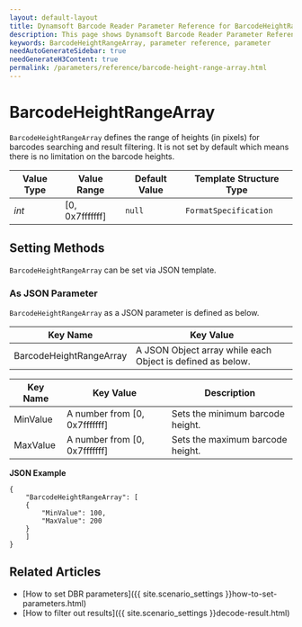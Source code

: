 ```yaml
---
layout: default-layout
title: Dynamsoft Barcode Reader Parameter Reference for BarcodeHeightRangeArray
description: This page shows Dynamsoft Barcode Reader Parameter Reference for BarcodeHeightRangeArray.
keywords: BarcodeHeightRangeArray, parameter reference, parameter
needAutoGenerateSidebar: true
needGenerateH3Content: true
permalink: /parameters/reference/barcode-height-range-array.html
---
```



# BarcodeHeightRangeArray 

`BarcodeHeightRangeArray` defines the range of heights (in pixels) for barcodes searching and result filtering. It is not set by default which means there is no limitation on the barcode heights.

| Value Type | Value Range | Default Value | Template Structure Type |
| ---------- | ----------- | ------------- | ----------------------- |
| *int* | [0, 0x7fffffff] | `null` | `FormatSpecification` |

## Setting Methods
`BarcodeHeightRangeArray` can be set via JSON template.

### As JSON Parameter
`BarcodeHeightRangeArray` as a JSON parameter is defined as below.   

| Key Name | Key Value |
| -------- | --------- |
| BarcodeHeightRangeArray | A JSON Object array while each Object is defined as below. |

| Key Name | Key Value | Description |
| -------- | --------- | ----------- |
| MinValue | A number from [0, 0x7fffffff] | Sets the minimum barcode height.  |
| MaxValue | A number from [0, 0x7fffffff] | Sets the maximum barcode height. |


**JSON Example**   
```
{
    "BarcodeHeightRangeArray": [
    {
        "MinValue": 100,
        "MaxValue": 200
    }
    ]
}
```


<!--
## Impacts on Performance
### Speed
Enabling `BarcodeHeightRangeArray` for filtering may speed up the process.

### Read Rate
Enabling `BarcodeHeightRangeArray` to filter out results may reduce the Read Rate. 

### Accuracy
Enabling `BarcodeHeightRangeArray` to filter out results may improve the Accuracy.

-->
## Related Articles
- [How to set DBR parameters]({{ site.scenario_settings }}how-to-set-parameters.html)
- [How to filter out results]({{ site.scenario_settings }}decode-result.html)
